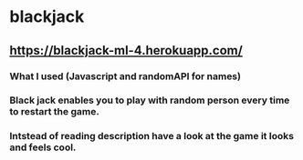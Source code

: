 # blackjack
## https://blackjack-ml-4.herokuapp.com/
### What I used (Javascript and randomAPI for names)

### Black jack enables you to play with random person every time to restart the game.
### Intstead of reading description have a look at the game it looks and feels cool.
